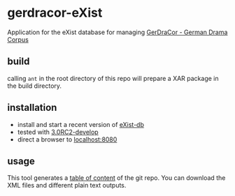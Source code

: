 # gerdracor-eXist
Application for the eXist database for managing [GerDraCor - German Drama Corpus](https://github.com/dlina/gerdracor)

## build
calling `ant` in the root directory of this repo will prepare a XAR package in the build directory.

## installation
* install and start a recent version of [eXist-db](http://exist-db.org/exist/apps/homepage/index.html)
 * tested with [3.0RC2-develop](https://github.com/eXist-db/exist/tree/605c4e3f4c2232e42467f6658f8b5e61516c7159)
* direct a browser to [localhost:8080](http://localhost:8080)

## usage
This tool generates a [table of content](http://localhost:8080/exist/apps/gerdracor/index.thml) of the git repo. You can download the XML files and different plain text outputs.

